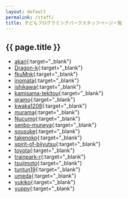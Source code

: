 ```yaml
---
layout: default
permalink: /staff/
title: 子どもプログラミングパークスタッフページ一覧
---
```

## {{ page.title }}
- [akari](https://pgmsaloon4kids.github.io/staff/akari){:target="_blank"}
- [Dragon-k](https://pgmsaloon4kids.github.io/staff/Dragon-k){:target="_blank"}
- [fkuMnk](https://pgmsaloon4kids.github.io/staff/fkuMnk){:target="_blank"}
- [inomata](https://pgmsaloon4kids.github.io/staff/inomata){:target="_blank"}
- [ishikawa](https://pgmsaloon4kids.github.io/staff/ishikawa){:target="_blank"}
- [kamisama-tekitou](https://pgmsaloon4kids.github.io/staff/kamisama-tekitou){:target="_blank"}
- [qramo](https://pgmsaloon4kids.github.io/staff/qramo){:target="_blank"}
- [kwaka1208](https://pgmsaloon4kids.github.io/staff/kwaka1208){:target="_blank"}
- [murama](https://pgmsaloon4kids.github.io/staff/murama){:target="_blank"}
- [Nucumo](https://pgmsaloon4kids.github.io/staff/Nucumo){:target="_blank"}
- [senbo-muneya](https://pgmsaloon4kids.github.io/staff/senbo-muneya){:target="_blank"}
- [sousuke](https://pgmsaloon4kids.github.io/staff/sousuke){:target="_blank"}
- [takenoko](https://pgmsaloon4kids.github.io/staff/takenoko){:target="_blank"}
- [spirit-of-bijyutsu](https://pgmsaloon4kids.github.io/staff/spirit-of-bijyutsu){:target="_blank"}
- [toyota](https://pgmsaloon4kids.github.io/staff/toyota){:target="_blank"}
- [trainpark-r](https://pgmsaloon4kids.github.io/staff/trainpark-r){:target="_blank"}
- [tsujimoto](https://pgmsaloon4kids.github.io/staff/tsujimoto){:target="_blank"}
- [tuntun19](https://pgmsaloon4kids.github.io/staff/tuntun19){:target="_blank"}
- [umeda](https://pgmsaloon4kids.github.io/staff/umeda){:target="_blank"}
- [yukiko](https://pgmsaloon4kids.github.io/staff/yukiko){:target="_blank"}
- [yuppy](https://pgmsaloon4kids.github.io/staff/yuppy){:target="_blank"}

